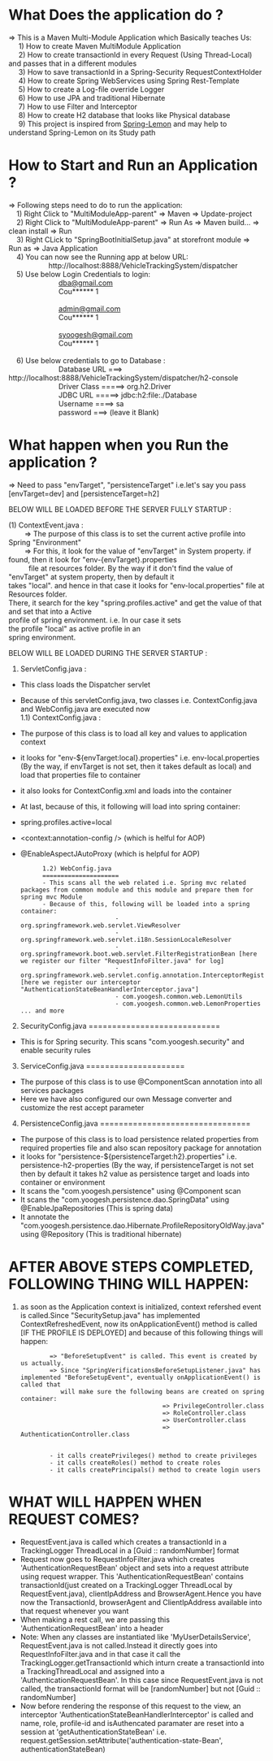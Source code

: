 # What Does the application do ? </br> 
=> This is a Maven Multi-Module Application which Basically teaches Us: </br>
         &nbsp;&nbsp;&nbsp;&nbsp; 1) How to create Maven MultiModule Application</br>
         &nbsp;&nbsp;&nbsp;&nbsp; 2) How to create transactionId in every Request (Using Thread-Local) and passes that in a different modules </br>
         &nbsp; &nbsp;&nbsp;&nbsp;3) How to save transactionId in a Spring-Security RequestContextHolder </br>
         &nbsp;&nbsp;&nbsp;&nbsp; 4) How to create Spring WebServices using Spring Rest-Template </br>
         &nbsp;&nbsp;&nbsp;&nbsp; 5) How to create a Log-file override Logger</br>
         &nbsp;&nbsp;&nbsp;&nbsp; 6) How to use JPA and traditional Hibernate </br>
         &nbsp;&nbsp;&nbsp;&nbsp; 7) How to use Filter and Interceptor </br>
         &nbsp;&nbsp;&nbsp;&nbsp; 8) How to create H2 database that looks like Physical database</br>
         &nbsp;&nbsp;&nbsp;&nbsp;&nbsp;9) This project is inspired from <a href="https://github.com/naturalprogrammer/spring-lemon.git">Spring-Lemon</a> and may help to understand Spring-Lemon on its Study path </br>
                                                                                                                                
          
# How to Start and Run an Application ?                                                                                          </br>
=> Following steps need to do to run the application:                                                                           </br>
          &nbsp;&nbsp;&nbsp;&nbsp;1) Right Click to "MultiModuleApp-parent" => Maven => Update-project                                                  </br>
          &nbsp;&nbsp;&nbsp;&nbsp;2) Right Click to "MultiModuleApp-parent" => Run As => Maven build... => clean install => Run                         </br>
          &nbsp;&nbsp;&nbsp;&nbsp;3) Right CLick to "SpringBootInitialSetup.java" at storefront module => Run as => Java Application                    </br>
          &nbsp;&nbsp;&nbsp;&nbsp;4) You can now see the Running app at below URL: </br>
          &nbsp;&nbsp;&nbsp;&nbsp;&nbsp;&nbsp;&nbsp;&nbsp;&nbsp;&nbsp;&nbsp;&nbsp;&nbsp;&nbsp;&nbsp;&nbsp;&nbsp;&nbsp;&nbsp;&nbsp;http://localhost:8888/VehicleTrackingSystem/dispatcher  </br> 
          &nbsp;&nbsp;&nbsp;&nbsp;5) Use below Login Credentials to login:                                                             
           &nbsp;&nbsp;&nbsp;&nbsp;&nbsp;&nbsp;&nbsp;&nbsp;&nbsp;&nbsp;&nbsp;&nbsp;&nbsp;&nbsp;&nbsp;&nbsp;&nbsp;&nbsp;&nbsp;&nbsp;&nbsp;&nbsp;&nbsp;&nbsp;&nbsp;dba@gmail.com                    
           &nbsp;&nbsp;&nbsp;&nbsp;&nbsp;&nbsp;&nbsp;&nbsp;&nbsp;&nbsp;&nbsp;&nbsp;&nbsp;&nbsp;&nbsp;&nbsp;&nbsp;&nbsp;&nbsp;&nbsp;&nbsp;&nbsp;&nbsp;&nbsp;&nbsp;Cou****** 1 </br>
                                                                                      </br>
                        &nbsp;&nbsp;&nbsp;&nbsp;&nbsp;&nbsp;&nbsp;&nbsp;&nbsp;&nbsp;&nbsp;&nbsp;&nbsp;&nbsp;&nbsp;&nbsp;&nbsp;&nbsp;&nbsp;&nbsp;&nbsp;&nbsp;&nbsp;&nbsp;&nbsp;admin@gmail.com  </br>
                        &nbsp;&nbsp;&nbsp;&nbsp;&nbsp;&nbsp;&nbsp;&nbsp;&nbsp;&nbsp;&nbsp;&nbsp;&nbsp;&nbsp;&nbsp;&nbsp;&nbsp;&nbsp;&nbsp;&nbsp;&nbsp;&nbsp;&nbsp;&nbsp;&nbsp;Cou****** 1   </br>
                                                                                     </br>
                        &nbsp;&nbsp;&nbsp;&nbsp;&nbsp;&nbsp;&nbsp;&nbsp;&nbsp;&nbsp;&nbsp;&nbsp;&nbsp;&nbsp;&nbsp;&nbsp;&nbsp;&nbsp;&nbsp;&nbsp;&nbsp;&nbsp;&nbsp;&nbsp;&nbsp;syoogesh@gmail.com  </br>
                        &nbsp;&nbsp;&nbsp;&nbsp;&nbsp;&nbsp;&nbsp;&nbsp;&nbsp;&nbsp;&nbsp;&nbsp;&nbsp;&nbsp;&nbsp;&nbsp;&nbsp;&nbsp;&nbsp;&nbsp;&nbsp;&nbsp;&nbsp;&nbsp;&nbsp;Cou****** 1 </br>										
&nbsp;&nbsp;&nbsp;&nbsp;6) Use below credentials to go to Database :                                                                          </br>
                        &nbsp;&nbsp;&nbsp;&nbsp;&nbsp;&nbsp;&nbsp;&nbsp;&nbsp;&nbsp;&nbsp;&nbsp;&nbsp;&nbsp;&nbsp;&nbsp;&nbsp;&nbsp;&nbsp;&nbsp;&nbsp;&nbsp;&nbsp;&nbsp;&nbsp;Database URL ===> http://localhost:8888/VehicleTrackingSystem/dispatcher/h2-console                     </br>
                        &nbsp;&nbsp;&nbsp;&nbsp;&nbsp;&nbsp;&nbsp;&nbsp;&nbsp;&nbsp;&nbsp;&nbsp;&nbsp;&nbsp;&nbsp;&nbsp;&nbsp;&nbsp;&nbsp;&nbsp;&nbsp;&nbsp;&nbsp;&nbsp;&nbsp;Driver Class =====>  org.h2.Driver                                                                      </br>
                        &nbsp;&nbsp;&nbsp;&nbsp;&nbsp;&nbsp;&nbsp;&nbsp;&nbsp;&nbsp;&nbsp;&nbsp;&nbsp;&nbsp;&nbsp;&nbsp;&nbsp;&nbsp;&nbsp;&nbsp;&nbsp;&nbsp;&nbsp;&nbsp;&nbsp;JDBC URL =====> jdbc:h2:file:./Database                                                                 </br>
                        &nbsp;&nbsp;&nbsp;&nbsp;&nbsp;&nbsp;&nbsp;&nbsp;&nbsp;&nbsp;&nbsp;&nbsp;&nbsp;&nbsp;&nbsp;&nbsp;&nbsp;&nbsp;&nbsp;&nbsp;&nbsp;&nbsp;&nbsp;&nbsp;&nbsp;Username ====> sa                                                                                       </br>
                        &nbsp;&nbsp;&nbsp;&nbsp;&nbsp;&nbsp;&nbsp;&nbsp;&nbsp;&nbsp;&nbsp;&nbsp;&nbsp;&nbsp;&nbsp;&nbsp;&nbsp;&nbsp;&nbsp;&nbsp;&nbsp;&nbsp;&nbsp;&nbsp;&nbsp;password ===> (leave it Blank)                                                                          </br>
                        

# What happen when you Run the application ? </br>   
=> Need to pass "envTarget", "persistenceTarget" i.e.let's say you pass [envTarget=dev]   and [persistenceTarget=h2] 

BELOW WILL BE LOADED BEFORE THE SERVER FULLY STARTUP : </br>

(1) ContextEvent.java : </br>
&nbsp;&nbsp;&nbsp;&nbsp;&nbsp;&nbsp;&nbsp;&nbsp;=> The purpose of this class is to set the current active profile into Spring "Environment" </br>
&nbsp;&nbsp;&nbsp;&nbsp;&nbsp;&nbsp;&nbsp;&nbsp;=> For this, it look for the value of "envTarget" in System property. if found, then it look for "env-{envTarget}.properties </br>
&nbsp;&nbsp;&nbsp;&nbsp;&nbsp;&nbsp;&nbsp;&nbsp;&nbsp;&nbsp;file at  resources folder. By the way if it don't find the value of "envTarget" at system property, then by default it </br>
takes "local". and hence in that case it looks for "env-local.properties" file at Resources folder. </br>
There, it search for the key  "spring.profiles.active" and get the value of that and set that into a Active</br>
profile of spring environment. i.e. In our case it sets </br> the profile "local" as active profile in an </br>
spring environment. </br>

BELOW WILL BE LOADED DURING THE SERVER STARTUP : </br>

1) ServletConfig.java : </br>
- This class loads the Dispatcher servlet </br>
- Because of this servletConfig.java, two classes i.e. ContextConfig.java and WebConfig.java are executed now </br>
1.1) ContextConfig.java : </br>
- The purpose of this class is to load all key and values to application context </br>
- it looks for "env-${envTarget:local}.properties" i.e. env-local.properties (By the way, if envTarget is not set, then it takes default as local) and load that properties file to container </br>
- it also looks for ContextConfig.xml and loads into the container </br>
- At last, because of this, it following will load into spring container: </br>
- spring.profiles.active=local
- <context:annotation-config />  (which is helful for AOP)
- @EnableAspectJAutoProxy (which is helpful for AOP)
			                    
			1.2) WebConfig.java 
			=====================
			- This scans all the web related i.e. Spring mvc related packages from common module and this module and prepare them for spring mvc Module
			- Because of this, following will be loaded into a spring container:
			                    - org.springframework.web.servlet.ViewResolver
			                    - org.springframework.web.servlet.i18n.SessionLocaleResolver
			                    - org.springframework.boot.web.servlet.FilterRegistrationBean [here we register our filter "RequestInfoFilter.java" for log]
			                    - org.springframework.web.servlet.config.annotation.InterceptorRegistry [here we register our interceptor "AuthenticationStateBeanHandlerInterceptor.java"]
			                    - com.yoogesh.common.web.LemonUtils
			                    - com.yoogesh.common.web.LemonProperties ... and more
			                    
                       
2) SecurityConfig.java
============================
- This is for Spring security. This scans "com.yoogesh.security" and enable security rules

                                                        
3) ServiceConfig.java
=====================
- The purpose of this class is to use @ComponentScan annotation into all services packages
- Here we have also configured our own Message converter and customize the rest accept parameter
                                                                                                                                                                                   
                                                               
4) PersistenceConfig.java
================================
- The purpose of this class is to load persistence related properties from required properties file and also scan repository package for annotation
- it looks for "persistence-${persistenceTarget:h2}.properties" i.e. persistence-h2-properties (By the way, if persistenceTarget is not set then by default it takes h2 value as persistence
  target and loads into container or environment
- It scans the "com.yoogesh.persistence" using @Component scan 
- It scans the "com.yoogesh.persistence.dao.SpringData" using @EnableJpaRepositories  (This is spring data)                                                         
- It annotate the "com.yoogesh.persistence.dao.Hibernate.ProfileRepositoryOldWay.java" using @Repository  (This is traditional hibernate)                                                         
                                                           
                                                               
                                                                                                                                                                                                                                                               
AFTER ABOVE STEPS COMPLETED, FOLLOWING THING WILL HAPPEN:
========================================================

1) as soon as the Application context is initialized, context refershed event is called.Since "SecuritySetup.java" has implemented ContextRefreshedEvent,
   now its onApplicationEvent() method is called [IF THE PROFILE IS DEPLOYED] and because of this following things will happen:
   
               => "BeforeSetupEvent" is called. This event is created by us actually.
               => Since "SpringVerificationsBeforeSetupListener.java" has implemented "BeforeSetupEvent", eventually onApplicationEvent() is called that
                  will make sure the following beans are created on spring container:
                                              => PrivilegeController.class
                                              => RoleController.class
                                              => UserController.class
                                              => AuthenticationController.class
                                              
                                              
               - it calls createPrivileges() method to create privileges
               - it calls createRoles() method to create roles
               - it calls createPrincipals() method to create login users
               
               
               
               
 WHAT WILL HAPPEN WHEN REQUEST COMES?
 ====================================
 - RequestEvent.java is called which creates a transactionId in a TrackingLogger ThreadLocal in a [Guid :: randomNumber] format
 - Request now goes to RequestInfoFilter.java which creates 'AuthenticationRequestBean' object  and sets into a request attribute using request wrapper. This 'AuthenticationRequestBean' contains
   transactionId(just created on a TrackingLogger ThreadLocal by RequestEvent.java), clientIpAddress and BrowserAgent.Hence you have now the TransactionId,
   browserAgent and ClientIpAddress available into that request whenever you want
 - When making a rest call, we are passing this 'AuthenticationRequestBean' into a header
 - Note: When any classes are instantiated like 'MyUserDetailsService', RequestEvent.java is not called.Instead it directly goes into RequestInfoFilter.java and in that case it call the 
   TrackingLogger.getTransactionId which inturn create a transactionId into a TrackingThreadLocal and assigned into a 'AuthenticationRequestBean'. In this case since RequestEvent.java is not
   called, the transactionId format will be [randomNumber] but not [Guid :: randomNumber]
 - Now before rendering the response of this request to the view, an interceptor 'AuthenticationStateBeanHandlerInterceptor' is called and name, role, profile-id and isAuthencated paramater are
   reset into a session at 'getAuthenticationStateBean' i.e. request.getSession.setAttribute('authentication-state-Bean', authenticationStateBean)

          
          
          
          
          
          
